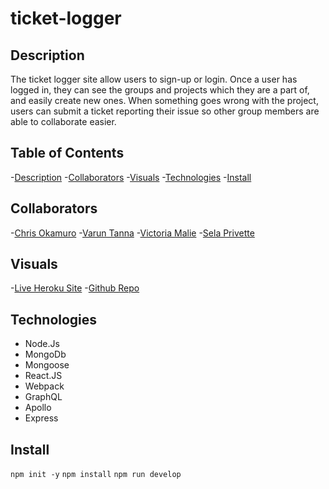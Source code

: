 # ticket-logger

## Description
The ticket logger site allow users to sign-up or login. Once a user has logged in, they can see the groups and projects which they are a part of, and easily create new ones. When something goes wrong with the project, users can submit a ticket reporting their issue so other group members are able to collaborate easier.

## Table of Contents
-[Description](#description)
-[Collaborators](#collaborators)
-[Visuals](#visuals)
-[Technologies](#technologies)
-[Install](#install)



## Collaborators
-[Chris Okamuro](https://github.com/cokamuro)
-[Varun Tanna](https://github.com/varuntanna)
-[Victoria Malie](https://github.com/vmalie3)
-[Sela Privette](https://github.com/selaprivette)

## Visuals 
-[Live Heroku Site](https://damp-sands-27282.herokuapp.com/)
-[Github Repo](https://github.com/VarunTanna/ticket-logger)

## Technologies
  - Node.Js
  - MongoDb
  - Mongoose
  - React.JS
  - Webpack
  - GraphQL
  - Apollo
  - Express 

## Install 
```npm init -y```
```npm install```
```npm run develop```